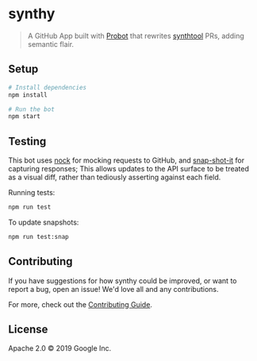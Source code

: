 # synthy

> A GitHub App built with [Probot](https://github.com/probot/probot) that rewrites
[synthtool](https://github.com/googleapis/synthtool) PRs, adding semantic flair.

## Setup

```sh
# Install dependencies
npm install

# Run the bot
npm start
```

## Testing

This bot uses [nock](https://www.npmjs.com/package/nock) for mocking requests
to GitHub, and [snap-shot-it](https://www.npmjs.com/package/snap-shot-it) for capturing
responses; This allows updates to the API surface to be treated as a visual diff,
rather than tediously asserting against each field.

Running tests:

```sh
npm run test
```

To update snapshots:

```sh
npm run test:snap
```

## Contributing

If you have suggestions for how synthy could be improved, or want to report a bug, open an issue! We'd love all and any contributions.

For more, check out the [Contributing Guide](CONTRIBUTING.md).

## License

Apache 2.0 © 2019 Google Inc.

